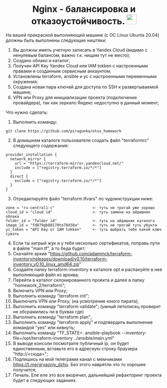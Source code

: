 <h1 align="center">Nginx - балансировка и отказоустойчивость.</a> 
<img src="https://github.com/blackcater/blackcater/raw/main/images/Hi.gif" height="32"/></h1>

На вашей прекрасной выполняющей машине (с ОС Linux Ubunta 20.04) должны быть выполнены следующие ништяки:

1.   Вы должны иметь учетную записать в Yandex Cloud (видимо с ненулевым балансом, важно т.к. нищим тут не место);
2.   Создано облако и каталог;
3.   Получен API Key Yandex Cloud или IAM tokken с настроенными правами и созданным сервисным аккаунтом;
4.   Установлены terraform, ansible и yc c настроенными переменными окружения;
5.   Создана новая пара ключей для доступа по SSH к развертываемой машине;
6.   VPN или Proxy для инициализации проекта (подключение провайдера), так как зеркало Яндекс недоступно в данный момент;

Что нужно сделать:

1.   Выполнить команду:
```
git clone https://github.com/piragunka/otus_homework
```
2.   В домашнем каталоге пользователя создать файл "terraformrc" следующего содержания:
```
provider_installation {
  network_mirror {
    url = "https://terraform-mirror.yandexcloud.net/"
    include = ["registry.terraform.io/*/*"]
  }
  direct {
    exclude = ["registry.terraform.io/*/*"]
  }
}
```
3.   Отредактируйте файл "terraform.tfvars" по чудоинструкции ниже:
```
zone = "ru-central1-c"                 <- туть не трогай уже хорошо
cloud_id = "cloud id"                  <- туть замени на айдишник облака
folder_id = "folder id"                <- туть на айдишник каталога
image_id = "fd879gb88170to70d38a"      <- туть не трогай туть убунта
yc_token = "API Key or IAM tokken"     <- туть выбрать тебе какой ключ сувать
```
4.   Если ты хитрый жук и у тебя несколько сертификатов, поправь пути в файле "main.tf", а то беда будет;
5.   Скачайте архив "https://github.com/adammck/terraform-inventory/releases/download/v0.10/terraform-inventory_v0.10_linux_amd64.zip"
6.   Создайте папку terraform-inventory в каталоге opt и распакуйте в нее выполняющий файл из архива;
7.   Перейти в каталог склонированного проекта и далее в папку "homework_2/terraform";
8.   Включить VPN или Proxy;
9.   Выполнить команду "terraform init";
10.  Выключить VPN или Proxy; (на усмотрение юного пирата);
11.  Выполнить команду "terraform validate"; (умный летописец проверит не обсрамились ли в буквах где)
12.  Выполнить команду "terraform plan";
13.  Выполнить команду "terraform apply" и подтвердить выполнение командой "yes" или кивнуть;
14.  Выполнить команду "TF_STATE=. ansible-playbook --inventory-file=/opt/terraform-inventory ../ansible/main.yml"
15.  В выводе консоли посмотрите публичный ip, он будет единственным, вставьте его в адресную строку браузера "http://<сюда>";
16.  Подпишись на мой телеграмм канал с мемчиками https://t.me/gryazniy_dzho. Без этого наврятли что то хорошее получится;
17.  Печаль. Еле еле это все вкорячил, дальнейший рефакторинг проекта будет в следующих заданиях.
   

